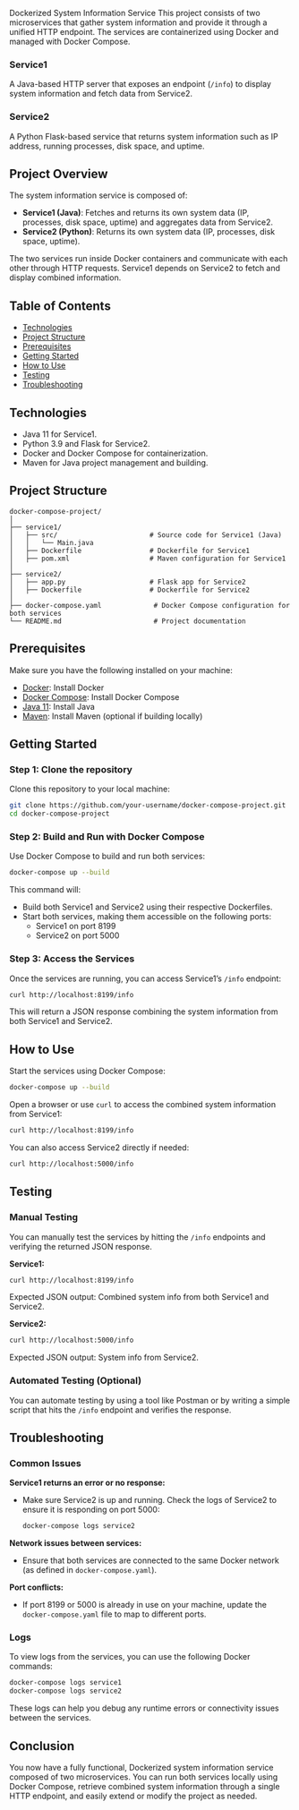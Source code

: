 Dockerized System Information Service
This project consists of two microservices that gather system information and provide it through a unified HTTP endpoint. The services are containerized using Docker and managed with Docker Compose.

### Service1
A Java-based HTTP server that exposes an endpoint (`/info`) to display system information and fetch data from Service2.

### Service2
A Python Flask-based service that returns system information such as IP address, running processes, disk space, and uptime.

## Project Overview
The system information service is composed of:

- **Service1 (Java)**: Fetches and returns its own system data (IP, processes, disk space, uptime) and aggregates data from Service2.
- **Service2 (Python)**: Returns its own system data (IP, processes, disk space, uptime).

The two services run inside Docker containers and communicate with each other through HTTP requests. Service1 depends on Service2 to fetch and display combined information.

## Table of Contents
- [Technologies](#technologies)
- [Project Structure](#project-structure)
- [Prerequisites](#prerequisites)
- [Getting Started](#getting-started)
- [How to Use](#how-to-use)
- [Testing](#testing)
- [Troubleshooting](#troubleshooting)

## Technologies
- Java 11 for Service1.
- Python 3.9 and Flask for Service2.
- Docker and Docker Compose for containerization.
- Maven for Java project management and building.

## Project Structure
```plaintext
docker-compose-project/
│
├── service1/
│   ├── src/                       # Source code for Service1 (Java)
│   │   └── Main.java
│   ├── Dockerfile                 # Dockerfile for Service1
│   ├── pom.xml                    # Maven configuration for Service1
│
├── service2/
│   ├── app.py                     # Flask app for Service2
│   ├── Dockerfile                 # Dockerfile for Service2
│
├── docker-compose.yaml             # Docker Compose configuration for both services
└── README.md                       # Project documentation
```

## Prerequisites
Make sure you have the following installed on your machine:

- [Docker](https://docs.docker.com/get-docker/): Install Docker
- [Docker Compose](https://docs.docker.com/compose/install/): Install Docker Compose
- [Java 11](https://www.oracle.com/java/technologies/javase-jdk11-downloads.html): Install Java
- [Maven](https://maven.apache.org/install.html): Install Maven (optional if building locally)

## Getting Started

### Step 1: Clone the repository
Clone this repository to your local machine:
```bash
git clone https://github.com/your-username/docker-compose-project.git
cd docker-compose-project
```

### Step 2: Build and Run with Docker Compose
Use Docker Compose to build and run both services:
```bash
docker-compose up --build
```
This command will:
- Build both Service1 and Service2 using their respective Dockerfiles.
- Start both services, making them accessible on the following ports:
    - Service1 on port 8199
    - Service2 on port 5000

### Step 3: Access the Services
Once the services are running, you can access Service1’s `/info` endpoint:
```bash
curl http://localhost:8199/info
```
This will return a JSON response combining the system information from both Service1 and Service2.

## How to Use
Start the services using Docker Compose:
```bash
docker-compose up --build
```
Open a browser or use `curl` to access the combined system information from Service1:
```bash
curl http://localhost:8199/info
```
You can also access Service2 directly if needed:
```bash
curl http://localhost:5000/info
```

## Testing

### Manual Testing
You can manually test the services by hitting the `/info` endpoints and verifying the returned JSON response.

**Service1:**
```bash
curl http://localhost:8199/info
```
Expected JSON output: Combined system info from both Service1 and Service2.

**Service2:**
```bash
curl http://localhost:5000/info
```
Expected JSON output: System info from Service2.

### Automated Testing (Optional)
You can automate testing by using a tool like Postman or by writing a simple script that hits the `/info` endpoint and verifies the response.

## Troubleshooting

### Common Issues

**Service1 returns an error or no response:**
- Make sure Service2 is up and running. Check the logs of Service2 to ensure it is responding on port 5000:
    ```bash
    docker-compose logs service2
    ```

**Network issues between services:**
- Ensure that both services are connected to the same Docker network (as defined in `docker-compose.yaml`).

**Port conflicts:**
- If port 8199 or 5000 is already in use on your machine, update the `docker-compose.yaml` file to map to different ports.

### Logs
To view logs from the services, you can use the following Docker commands:
```bash
docker-compose logs service1
docker-compose logs service2
```
These logs can help you debug any runtime errors or connectivity issues between the services.

## Conclusion
You now have a fully functional, Dockerized system information service composed of two microservices. You can run both services locally using Docker Compose, retrieve combined system information through a single HTTP endpoint, and easily extend or modify the project as needed.